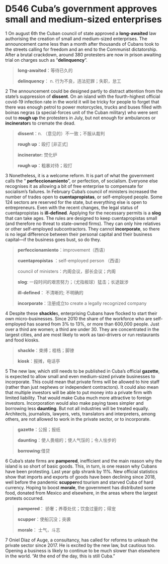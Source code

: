 # D546 Cuba’s government approves small and medium-sized enterprises
1 On august 6th the Cuban council of state approved a **long-awaited** law authorising the creation of small and medium-sized enterprises. The announcement came less than a month after thousands of Cubans took to the streets calling for freedom and an end to the Communist dictatorship. After a brutal crackdown, around 380 protesters are now in prison awaiting trial on charges such as “**delinquency**”.

> **long-awaited**：等待已久的
>
> **delinquency**： n. 行为不良，违法犯罪；失职，怠工
>

2 The announcement could be designed partly to distract attention from the state’s suppression of **dissent**. On an island with the fourth-highest official covid-19 infection rate in the world it will be tricky for people to forget that there was enough petrol to power motorcycles, trucks and buses filled with boinas negras (a special-forces unit of the Cuban military) who were sent out to **rough up** the protesters in July, but not enough for ambulances or **incinerator**s to cremate the dead.

> **dissent**：n. （意见的）不一致；不服从裁判
>
> **rough up**：殴打 [非正式]
>
> **incinerator:** 焚化炉
>
> **rough up**：粗暴对待；殴打
>

3 Nonetheless, it is a welcome reform. It is part of what the government calls the “ **perfeccionamiento**”, or perfection, of socialism. Everyone else recognises it as allowing a bit of free enterprise to compensate for socialism’s failures. In February Cuba’s council of ministers increased the number of trades open to **cuentapropistas**, or self-employed people. Some 124 sectors are reserved for the state, but everything else is open to entrepreneurs. Even with the recent changes, the legal status of cuentapropistas is **ill-defined**. Applying for the necessary permits is a **slog** that can take ages. The rules are designed to keep cuentapropistas small (and therefore no threat to state-owned firms). They can only hire relatives or other self-employed subcontractors. They cannot **incorporate**, so there is no legal difference between their personal capital and their business capital—if the business goes bust, so do they.

> **perfeccionamiento**：improvement（西语）
>
> **cuentapropistas** ：self-employed person （西语）
>
> council of ministers：内阁会议，部长会议；内阁
>
> **slog**:  一段时间的艰苦努力；（尤指板球）猛击；长途跋涉
>
> **ill-defined**： 不清晰的; 不明确的
>
> **incorporate**：注册成立to create a legally recognized company
>

4 Despite these **shackle**s, enterprising Cubans have flocked to start their own micro-businesses. Since 2010 the share of the workforce who are self-employed has soared from 3% to 13%, or more than 600,000 people. Just over a third are women; a third are under 30. They are concentrated in the largest cities, and are most likely to work as taxi-drivers or run restaurants and food kiosks.

> **shackle**：束缚；桎梏；脚镣
>
> **kiosk**：报摊，电话亭
>

5 The new law, which still needs to be published in Cuba’s official **gazette**, is expected to allow small and even medium-sized private businesses to incorporate. This could mean that private firms will be allowed to hire staff (rather than just nephews or independent contractors). It could also mean that multiple investors will be able to put money into a private firm with limited liability. That would make Cuba much more attractive to foreign investors. Incorporation would also make paying taxes simpler and borrowing less **daunting**. But not all industries will be treated equally. Architects, journalists, lawyers, vets, translators and interpreters, among others, are not allowed to work in the private sector, or to incorporate.

> **gazette**：公报；报纸
>
> **daunting**：使人畏缩的；使人气馁的；令人怯步的
>
> **borrowing**:借贷
>

6 Cuba’s state firms are **pampered**, inefficient and the main reason why the island is so short of basic goods. This, in turn, is one reason why Cubans have been protesting. Last year gdp shrank by 11%. New official statistics show that imports and exports of goods have been declining since 2018, well before the pandemic **scupper**ed tourism and starved Cuba of hard currency. Hoping to boost **morale**, the government has distributed some food, donated from Mexico and elsewhere, in the areas where the largest protests occurred.

> **pampered**： 骄奢；养尊处优；饮食过量的；得宠
>
> **scupper**：使船沉没；突袭
>
> **morale**： 士气，斗志
>

7 Oniel Díaz of Auge, a consultancy, has called for reforms to unleash the private sector since 2017. He is excited by the new law, but cautious too. Opening a business is likely to continue to be much slower than elsewhere in the world. “At the end of the day, this is still Cuba.”

